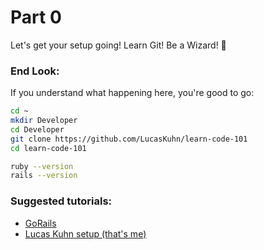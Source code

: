 # Part 0
Let's get your setup going! Learn Git! Be a Wizard! 🔮

### End Look:
If you understand what happening here, you're good to go:

```bash
cd ~
mkdir Developer
cd Developer
git clone https://github.com/LucasKuhn/learn-code-101
cd learn-code-101
```

```bash
ruby --version
rails --version
```

### Suggested tutorials:

- [GoRails](https://gorails.com/setup/)
- [Lucas Kuhn setup (that's me)](https://dev.to/lucaskuhn/mac-setup-for-a-developer-in-2020-26ak)
